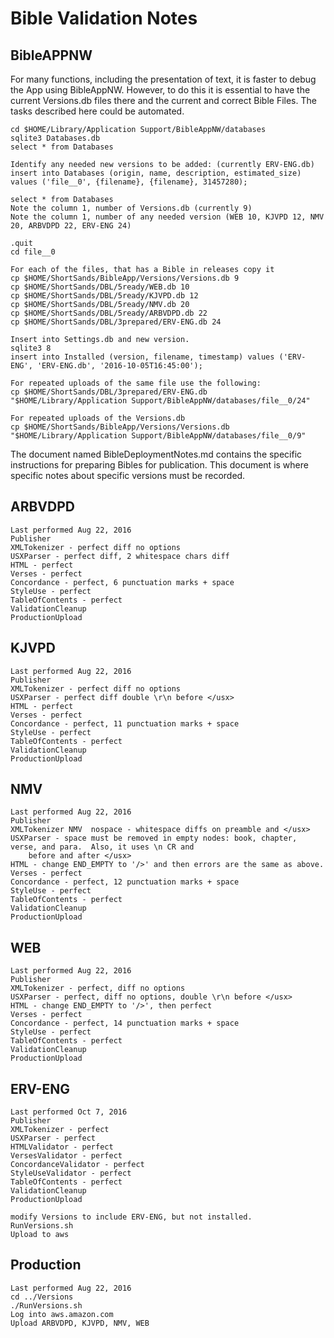 Bible Validation Notes
======================

BibleAPPNW
----------

For many functions, including the presentation of text, it is faster to debug the App using BibleAppNW.
However, to do this it is essential to have the current Versions.db files there and the current and
correct Bible Files.  The tasks described here could be automated.

	cd $HOME/Library/Application Support/BibleAppNW/databases
	sqlite3 Databases.db
	select * from Databases
	
	Identify any needed new versions to be added: (currently ERV-ENG.db)
	insert into Databases (origin, name, description, estimated_size) values ('file__0', {filename}, {filename}, 31457280);
	
	select * from Databases
	Note the column 1, number of Versions.db (currently 9)
	Note the column 1, number of any needed version (WEB 10, KJVPD 12, NMV 20, ARBVDPD 22, ERV-ENG 24)
	
	.quit
	cd file__0
	
	For each of the files, that has a Bible in releases copy it
	cp $HOME/ShortSands/BibleApp/Versions/Versions.db 9
	cp $HOME/ShortSands/DBL/5ready/WEB.db 10
	cp $HOME/ShortSands/DBL/5ready/KJVPD.db 12
	cp $HOME/ShortSands/DBL/5ready/NMV.db 20
	cp $HOME/ShortSands/DBL/5ready/ARBVDPD.db 22
	cp $HOME/ShortSands/DBL/3prepared/ERV-ENG.db 24
	
	Insert into Settings.db and new version.
	sqlite3 8
	insert into Installed (version, filename, timestamp) values ('ERV-ENG', 'ERV-ENG.db', '2016-10-05T16:45:00');
	
	For repeated uploads of the same file use the following:
	cp $HOME/ShortSands/DBL/3prepared/ERV-ENG.db "$HOME/Library/Application Support/BibleAppNW/databases/file__0/24"
	
	For repeated uploads of the Versions.db
	cp $HOME/ShortSands/BibleApp/Versions/Versions.db "$HOME/Library/Application Support/BibleAppNW/databases/file__0/9"



The document named BibleDeploymentNotes.md contains the specific instructions for preparing Bibles for
publication.  This document is where specific notes about specific versions must be recorded.

ARBVDPD
-------
 
	Last performed Aug 22, 2016
	Publisher
	XMLTokenizer - perfect diff no options
	USXParser - perfect diff, 2 whitespace chars diff
	HTML - perfect
	Verses - perfect
	Concordance - perfect, 6 punctuation marks + space
	StyleUse - perfect
	TableOfContents - perfect
	ValidationCleanup
	ProductionUpload

KJVPD
-----

	Last performed Aug 22, 2016
	Publisher
	XMLTokenizer - perfect diff no options
	USXParser - perfect diff double \r\n before </usx>
	HTML - perfect
	Verses - perfect
	Concordance - perfect, 11 punctuation marks + space
	StyleUse - perfect
	TableOfContents - perfect
	ValidationCleanup
	ProductionUpload

NMV
---

	Last performed Aug 22, 2016
	Publisher
	XMLTokenizer NMV  nospace - whitespace diffs on preamble and </usx> 
	USXParser - space must be removed in empty nodes: book, chapter, verse, and para.  Also, it uses \n CR and 
		before and after </usx>	
	HTML - change END_EMPTY to '/>' and then errors are the same as above.
	Verses - perfect
	Concordance - perfect, 12 punctuation marks + space
	StyleUse - perfect
	TableOfContents - perfect
	ValidationCleanup
	ProductionUpload

WEB
---

	Last performed Aug 22, 2016
	Publisher	
	XMLTokenizer - perfect, diff no options
	USXParser - perfect, diff no options, double \r\n before </usx>
	HTML - change END_EMPTY to '/>', then perfect
	Verses - perfect
	Concordance - perfect, 14 punctuation marks + space
	StyleUse - perfect
	TableOfContents - perfect
	ValidationCleanup
	ProductionUpload
	
ERV-ENG
-------

	Last performed Oct 7, 2016
	Publisher
	XMLTokenizer - perfect
	USXParser - perfect
	HTMLValidator - perfect
	VersesValidator - perfect
	ConcordanceValidator - perfect
	StyleUseValidator - perfect
	TableOfContents - perfect
	ValidationCleanup
	ProductionUpload
	
	modify Versions to include ERV-ENG, but not installed.
	RunVersions.sh
	Upload to aws
	
Production
----------

	Last performed Aug 22, 2016
	cd ../Versions
	./RunVersions.sh
	Log into aws.amazon.com
	Upload ARBVDPD, KJVPD, NMV, WEB